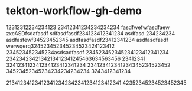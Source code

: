 # tekton-workflow-gh-demo

12312312234234123
23412341234234234234
fasdfwefwfasdfaew
zxcASDfsdafasdf
sdfasdfasdf234123412341234
asdfasd 234234234
asdfasfewf34523452345
asdfasdfasdf23412341234
asdfasdfasdf
werwqerq324523452345234523424123412
234523452345234asdsadfasdf
234523452345234123412341234
2342342342134213412341245463634563456
23412341
324123412341234123412341234
234123412341234345234523452
34523452345234234234234234
3243412341234

213412341234123412342342341234123412341
42352345234523452345
